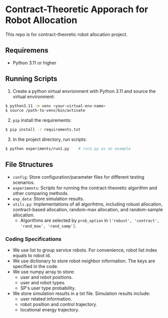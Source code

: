 # Contract-Theoretic Apporach for Robot Allocation
This repo is for contract-theoretic robot allocation project.

## Requiremens
- Python 3.11 or higher

## Running Scripts
1. Create a python virtual envrionment with Python 3.11 and source the virtual environment:
```bash
$ python3.11 -m venv <your-virtual-env-name>
$ source /path-to-venv/bin/activate
```
2. `pip` install the requirements:
```bash
$ pip install -r requirements.txt
```
3. In the project directory, run scripts:
```bash
$ python experiments/run1.py    # run1.py as an example
```

## File Structures
- `config`: Store configuration/parameter files for different testing scenarios.
- `experiments`: Scripts for running the contract-theoretic algorithm and other comparing methods.
- `exp_data`: Store simulation results.
- `utils.py`: Implementations of all algorihtms, including robust allocaiton, contract-based allocation, random-max allocation, and random-sample allocation.
    - Algorithms are selected by `prob_option` in `['robust', 'contract', 'rand_max', 'rand_samp']`.

### Coding Specifications
- We use list to group service robots. For convenience, robot list index equals to robot id.
- We use dictionary to store robot neighbor information. The keys are specified in the code.
- We use numpy array to store:
    - user and robot positions.
    - user and robot types.
    - SP's user type probability.
- We store simulation results in a txt file. Simulation results include:
    - user related information.
    - robot position and control trajectory.
    - locational energy trajectory.